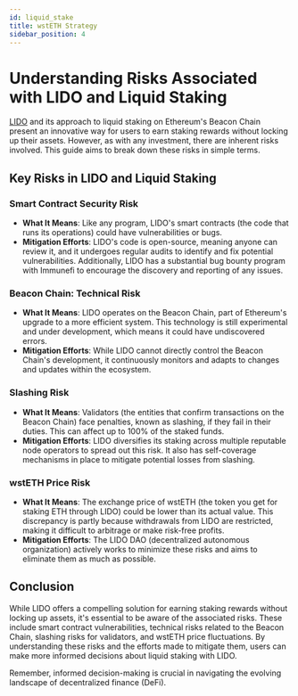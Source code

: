 ```yaml
---
id: liquid_stake
title: wstETH Strategy
sidebar_position: 4
---
```


# Understanding Risks Associated with LIDO and Liquid Staking

[LIDO](https://lido.fi/) and its approach to liquid staking on Ethereum's Beacon Chain present an innovative way for users to earn staking rewards without locking up their assets. However, as with any investment, there are inherent risks involved. This guide aims to break down these risks in simple terms.

## Key Risks in LIDO and Liquid Staking

### Smart Contract Security Risk

- **What It Means**: Like any program, LIDO's smart contracts (the code that runs its operations) could have vulnerabilities or bugs.
- **Mitigation Efforts**: LIDO's code is open-source, meaning anyone can review it, and it undergoes regular audits to identify and fix potential vulnerabilities. Additionally, LIDO has a substantial bug bounty program with Immunefi to encourage the discovery and reporting of any issues.

### Beacon Chain: Technical Risk

- **What It Means**: LIDO operates on the Beacon Chain, part of Ethereum's upgrade to a more efficient system. This technology is still experimental and under development, which means it could have undiscovered errors.
- **Mitigation Efforts**: While LIDO cannot directly control the Beacon Chain's development, it continuously monitors and adapts to changes and updates within the ecosystem.

### Slashing Risk

- **What It Means**: Validators (the entities that confirm transactions on the Beacon Chain) face penalties, known as slashing, if they fail in their duties. This can affect up to 100% of the staked funds.
- **Mitigation Efforts**: LIDO diversifies its staking across multiple reputable node operators to spread out this risk. It also has self-coverage mechanisms in place to mitigate potential losses from slashing.

### wstETH Price Risk

- **What It Means**: The exchange price of wstETH (the token you get for staking ETH through LIDO) could be lower than its actual value. This discrepancy is partly because withdrawals from LIDO are restricted, making it difficult to arbitrage or make risk-free profits.
- **Mitigation Efforts**: The LIDO DAO (decentralized autonomous organization) actively works to minimize these risks and aims to eliminate them as much as possible.

## Conclusion

While LIDO offers a compelling solution for earning staking rewards without locking up assets, it's essential to be aware of the associated risks. These include smart contract vulnerabilities, technical risks related to the Beacon Chain, slashing risks for validators, and wstETH price fluctuations. By understanding these risks and the efforts made to mitigate them, users can make more informed decisions about liquid staking with LIDO.

Remember, informed decision-making is crucial in navigating the evolving landscape of decentralized finance (DeFi).
